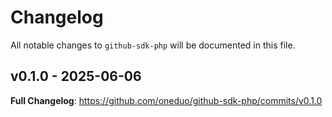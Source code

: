 # Changelog

All notable changes to `github-sdk-php` will be documented in this file.

## v0.1.0 - 2025-06-06

**Full Changelog**: https://github.com/oneduo/github-sdk-php/commits/v0.1.0
